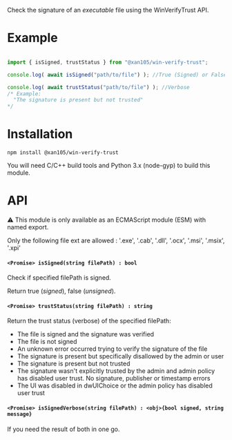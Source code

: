 Check the signature of an _executable_ file using the WinVerifyTrust API.

Example
=======

```js

import { isSigned, trustStatus } from "@xan105/win-verify-trust";

console.log( await isSigned("path/to/file") ); //True (Signed) or False

console.log( await trustStatus("path/to/file") ); //Verbose
/* Example: 
  "The signature is present but not trusted"
*/
```

Installation
============

`npm install @xan105/win-verify-trust`

You will need C/C++ build tools and Python 3.x (node-gyp) to build this module.

API
===

⚠️ This module is only available as an ECMAScript module (ESM) with named export.

Only the following file ext are allowed : '.exe', '.cab', '.dll', '.ocx', '.msi', '.msix', '.xpi'

#### `<Promise> isSigned(string filePath) : bool`

Check if specified filePath is signed.

Return true (_signed_), false (_unsigned_).

#### `<Promise> trustStatus(string filePath) : string`

Return the trust status (verbose) of the specified filePath:

- The file is signed and the signature was verified
- The file is not signed
- An unknown error occurred trying to verify the signature of the file
- The signature is present but specifically disallowed by the admin or user
- The signature is present but not trusted
- The signature wasn't explicitly trusted by the admin and admin policy has disabled user trust. No signature, publisher or timestamp errors
- The UI was disabled in dwUIChoice or the admin policy has disabled user trust

#### `<Promise> isSignedVerbose(string filePath) : <obj>{bool signed, string message}`

If you need the result of both in one go. 
